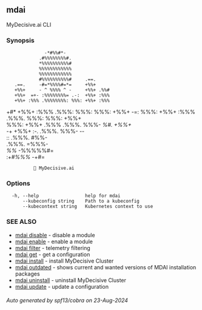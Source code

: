 ## mdai

MyDecisive.ai CLI

### Synopsis


                  -*#%%#*-                
                .#%%%%%%%%#.              
                *%%%%%%%%%%#              
                %%%%%%%%%%%%              
                %%%%%%%%%%%%              
                #%%%%%%%%%%#     .==.     
       .==.     -#=*%%%%#=*=     +%%+     
       +%%+     - ^ %%%% ^ -     +%%+ .%%#
       +%%+  =+- :%%%%%%%%= .-:  +%%+ :%%%
       +%%+ :%%% .%%%%%%%%: %%%: +%%+ :%%%
  +#*  +%%+ :%%% .%%%: %%%: %%%: +%%+  -=:
  %%%: +%%+ :%%% .%%%. %%%: %%%: +%%+     
  %%%: +%%+ .%%% .%%%. %%%- *%#. +%%+     
  -*+  +%%+  :-. .%%%. %%%-       --      
        ::       .%%%. #%%-               
                 .%%%. =%%%-              
                 *%%*   -%%%%%#=          
            :+*#%%%*      -+*#*=          
                
              🐙 MyDecisive.ai  
  


### Options

```
  -h, --help                 help for mdai
      --kubeconfig string    Path to a kubeconfig
      --kubecontext string   Kubernetes context to use
```

### SEE ALSO

* [mdai disable](mdai_disable.md)	 - disable a module
* [mdai enable](mdai_enable.md)	 - enable a module
* [mdai filter](mdai_filter.md)	 - telemetry filtering
* [mdai get](mdai_get.md)	 - get a configuration
* [mdai install](mdai_install.md)	 - install MyDecisive Cluster
* [mdai outdated](mdai_outdated.md)	 - shows current and wanted versions of MDAI installation packages
* [mdai uninstall](mdai_uninstall.md)	 - uninstall MyDecisive Cluster
* [mdai update](mdai_update.md)	 - update a configuration

###### Auto generated by spf13/cobra on 23-Aug-2024
